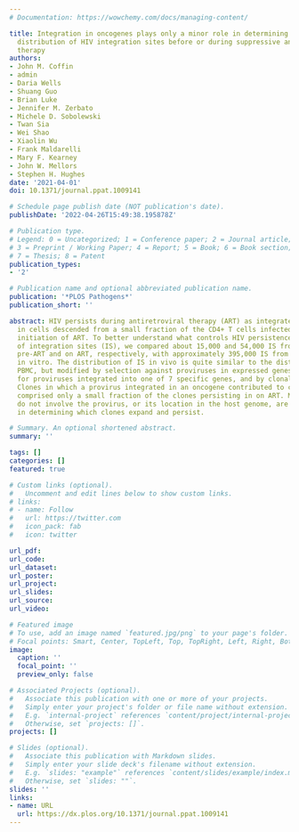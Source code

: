 ```yaml
---
# Documentation: https://wowchemy.com/docs/managing-content/

title: Integration in oncogenes plays only a minor role in determining the in vivo
  distribution of HIV integration sites before or during suppressive antiretroviral
  therapy
authors:
- John M. Coffin
- admin
- Daria Wells
- Shuang Guo
- Brian Luke
- Jennifer M. Zerbato
- Michele D. Sobolewski
- Twan Sia
- Wei Shao
- Xiaolin Wu
- Frank Maldarelli
- Mary F. Kearney
- John W. Mellors
- Stephen H. Hughes
date: '2021-04-01'
doi: 10.1371/journal.ppat.1009141

# Schedule page publish date (NOT publication's date).
publishDate: '2022-04-26T15:49:38.195878Z'

# Publication type.
# Legend: 0 = Uncategorized; 1 = Conference paper; 2 = Journal article;
# 3 = Preprint / Working Paper; 4 = Report; 5 = Book; 6 = Book section;
# 7 = Thesis; 8 = Patent
publication_types:
- '2'

# Publication name and optional abbreviated publication name.
publication: '*PLOS Pathogens*'
publication_short: ''

abstract: HIV persists during antiretroviral therapy (ART) as integrated proviruses
  in cells descended from a small fraction of the CD4+ T cells infected prior to the
  initiation of ART. To better understand what controls HIV persistence and the distribution
  of integration sites (IS), we compared about 15,000 and 54,000 IS from individuals
  pre-ART and on ART, respectively, with approximately 395,000 IS from PBMC infected
  in vitro. The distribution of IS in vivo is quite similar to the distribution in
  PBMC, but modified by selection against proviruses in expressed genes, by selection
  for proviruses integrated into one of 7 specific genes, and by clonal expansion.
  Clones in which a provirus integrated in an oncogene contributed to cell survival
  comprised only a small fraction of the clones persisting in on ART. Mechanisms that
  do not involve the provirus, or its location in the host genome, are more important
  in determining which clones expand and persist.

# Summary. An optional shortened abstract.
summary: ''

tags: []
categories: []
featured: true

# Custom links (optional).
#   Uncomment and edit lines below to show custom links.
# links:
# - name: Follow
#   url: https://twitter.com
#   icon_pack: fab
#   icon: twitter

url_pdf:
url_code:
url_dataset:
url_poster:
url_project:
url_slides:
url_source:
url_video:

# Featured image
# To use, add an image named `featured.jpg/png` to your page's folder. 
# Focal points: Smart, Center, TopLeft, Top, TopRight, Left, Right, BottomLeft, Bottom, BottomRight.
image:
  caption: ''
  focal_point: ''
  preview_only: false

# Associated Projects (optional).
#   Associate this publication with one or more of your projects.
#   Simply enter your project's folder or file name without extension.
#   E.g. `internal-project` references `content/project/internal-project/index.md`.
#   Otherwise, set `projects: []`.
projects: []

# Slides (optional).
#   Associate this publication with Markdown slides.
#   Simply enter your slide deck's filename without extension.
#   E.g. `slides: "example"` references `content/slides/example/index.md`.
#   Otherwise, set `slides: ""`.
slides: ''
links:
- name: URL
  url: https://dx.plos.org/10.1371/journal.ppat.1009141
---
```


